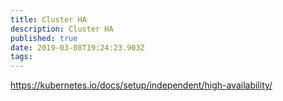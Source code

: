 ```yaml
---
title: Cluster HA
description: Cluster HA
published: true
date: 2019-03-08T19:24:23.903Z
tags: 
---
```


https://kubernetes.io/docs/setup/independent/high-availability/
